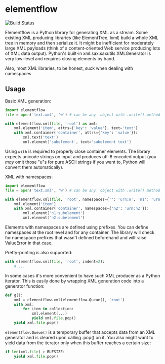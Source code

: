 # elementflow

[![Build Status](https://travis-ci.org/vovanbo/elementflow.svg?branch=master)](https://travis-ci.org/vovanbo/elementflow)

Elementflow is a Python library for generating XML as a stream. Some existing
XML producing libraries (like ElementTree, lxml) build a whole XML tree in
memory and then serialize it. It might be inefficient for moderately large XML
payloads (think of a content-oriented Web service producing lots of XML data
output). Python's built-in xml.sax.saxutils.XMLGenerator is very low-level and
requires closing elements by hand.

Also, most XML libraries, to be honest, suck when dealing with namespaces.


## Usage

Basic XML generation:

```python
import elementflow
file = open('text.xml', 'w') # can be any  object with .write() method

with elementflow.xml(file, 'root') as xml:
    xml.element('item', attrs={'key': 'value'}, text='text')
    with xml.container('container', attrs={'key': 'value'}):
        xml.text('text')
        xml.element('subelement', text='subelement text')
```

Using `with` is required to properly close container elements. The library
expects unicode strings on input and produces utf-8 encoded output (you *may*
omit those "u"s for pure ASCII strings if you want to, Python will convert
them automatically).

XML with namespaces:

```python
import elementflow
file = open('text.xml', 'w') # can be any  object with .write() method

with elementflow.xml(file, 'root', namespaces={'': 'urn:n', 'n1': 'urn:n1'}) as xml:
    xml.element('item')
    with xml.container('container', namespaces={'n2': 'urn:n2'}):
        xml.element('n1:subelement')
        xml.element('n2:subelement')
```

Elements with namespaces are defined using prefixes. You can define namespaces
at the root level and for any container. The library will check for namespace
prefixes that wasn't defined beforehand and will raise ValueError in that case.

Pretty-printing is also supported:

```python
with elementflow.xml(file, 'root', indent=2):
    # ...
```

In some cases it's more convenient to have such XML producer as a Python
iterator. This is easily done by wrapping XML generation code into a generator
function:

```python
def g():
    xml = elementflow.xml(elementflow.Queue(), 'root')
    with xml:
        for item in collection:
            xml.element(...)
            yield xml.file.pop()
    yield xml.file.pop()
```

`elementflow.Queue()` is a temporary buffer that accepts data from an XML
generator and is cleared upon calling .pop() on it. You also might want to
yield data from the iterator only when this buffer reaches a certain size:

```python
if len(xml.file) > BUFSIZE:
    yield xml.file.pop()
```

